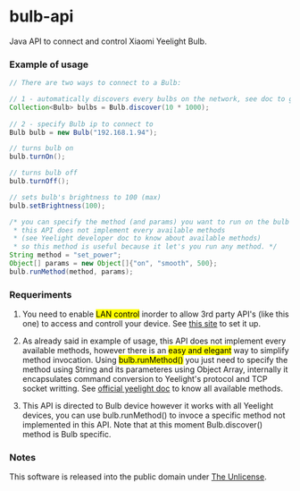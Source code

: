 # bulb-api
Java API to connect and control Xiaomi Yeelight Bulb.

### Example of usage ###
```java
// There are two ways to connect to a Bulb:

// 1 - automatically discovers every bulbs on the network, see doc to get more info 
Collection<Bulb> bulbs = Bulb.discover(10 * 1000); 
    
// 2 - specify Bulb ip to connect to
Bulb bulb = new Bulb("192.168.1.94");

// turns bulb on
bulb.turnOn();

// turns bulb off
bulb.turnOff();

// sets bulb's brightness to 100 (max)
bulb.setBrightness(100);

/* you can specify the method (and params) you want to run on the bulb
 * this API does not implement every available methods
 * (see Yeelight developer doc to know about available methods)
 * so this method is useful because it let's you run any method. */
String method = "set_power";
Object[] params = new Object[]{"on", "smooth", 500};
bulb.runMethod(method, params);
```

### Requeriments ###
1. You need to enable <mark>LAN control</mark> inorder to allow 3rd party API's (like this one) to access and controll your device. See [this site](https://www.yeelight.com/faqs/lan_control) to set it up.

2. As already said in example of usage, this API does not implement every available methods, however there is an <mark>easy and elegant</mark> way to simplify method invocation. Using <mark>bulb.runMethod()</mark> you just need to specify the method using String and its parameteres using Object Array, internally it encapsulates  command conversion to Yeelight's protocol and TCP socket writting. See [official yeelight doc](https://www.yeelight.com/download/Yeelight_Inter-Operation_Spec.pdf) to know all available methods.

3. This API is directed to Bulb device however it works with all Yeelight devices, you can use bulb.runMethod() to invoce a specific method not implemented in this API. Note that at this moment Bulb.discover() method is Bulb specific. 

### Notes ###
This software is released into the public domain under [The Unlicense](https://github.com/RicardoPetronilho98/bulb-api/blob/master/LICENSE). 